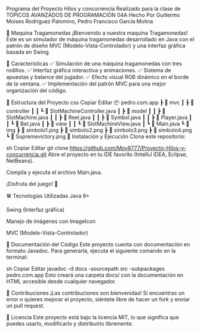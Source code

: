 Programa del Proyecto Hilos y concurrencia Realizado para la clase de TÓPICOS AVANZADOS DE PROGRAMACIÓN 04A 
Hecho Por Guillermo Moises Rodriguez Palomino, Pedro Francisco García Molina

🎰 Maquina Tragamonedas
¡Bienvenido a nuestra maquina Tragamonedas! Este es un simulador de máquina tragamonedas desarrollado en Java con el patrón de diseño MVC (Modelo-Vista-Controlador) y una interfaz gráfica basada en Swing.

📌 Características
✅ Simulación de una máquina tragamonedas con tres rodillos.
✅ Interfaz gráfica interactiva y animaciones.
✅ Sistema de apuestas y balance del jugador.
✅ Efecto visual RGB dinámico en el borde de la ventana.
✅ Implementación del patrón MVC para una mejor organización del código.

📂 Estructura del Proyecto
css
Copiar
Editar
📦 pedro.com.app
 ┣ 📂 mvc
 ┃ ┣ 📂 controller
 ┃ ┃ ┗ 📜 SlotMachineController.java
 ┃ ┣ 📂 model
 ┃ ┃ ┣ 📜 SlotMachine.java
 ┃ ┃ ┣ 📜 Reel.java
 ┃ ┃ ┣ 📜 Symbol.java
 ┃ ┃ ┣ 📜 Player.java
 ┃ ┃ ┗ 📜 Bet.java
 ┃ ┣ 📂 view
 ┃ ┃ ┗ 📜 SlotMachineView.java
 ┃ ┗ 📜 Main.java
 ┗ 📂 img
   ┣ 📜 simbolo1.png
   ┣ 📜 simbolo2.png
   ┣ 📜 simbolo3.png
   ┣ 📜 simbolo4.png
   ┗ 📜 Supremevictory.png
🚀 Instalación y Ejecución
Clona este repositorio:

sh
Copiar
Editar
git clone https://github.com/Moy8777/Proyecto-Hilos-y-concurrencia.git
Abre el proyecto en tu IDE favorito (IntelliJ IDEA, Eclipse, NetBeans).

Compila y ejecuta el archivo Main.java.

¡Disfruta del juego! 🎉

🛠️ Tecnologías Utilizadas
Java 8+

Swing (Interfaz gráfica)

Manejo de imágenes con ImageIcon

MVC (Modelo-Vista-Controlador)

📖 Documentación del Código
Este proyecto cuenta con documentación en formato Javadoc. Para generarla, ejecuta el siguiente comando en la terminal:

sh
Copiar
Editar
javadoc -d docs -sourcepath src -subpackages pedro.com.app
Esto creará una carpeta docs/ con la documentación en HTML accesible desde cualquier navegador.

📌 Contribuciones
¡Las contribuciones son bienvenidas! Si encuentras un error o quieres mejorar el proyecto, siéntete libre de hacer un fork y enviar un pull request.

📜 Licencia
Este proyecto está bajo la licencia MIT, lo que significa que puedes usarlo, modificarlo y distribuirlo libremente.
